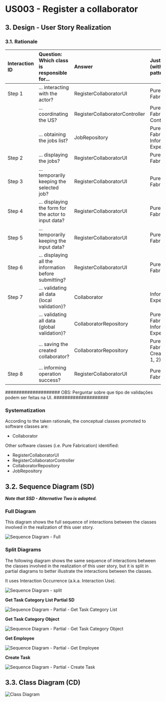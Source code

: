 # US003 - Register a collaborator

## 3. Design - User Story Realization 

### 3.1. Rationale

| Interaction ID | Question: Which class is responsible for...                  | Answer                         | Justification (with patterns)        |
|:---------------|:-------------------------------------------------------------|:-------------------------------|:-------------------------------------|
| Step 1  		     | 	... interacting with the actor?                             | RegisterCollaboratorUI         | Pure Fabrication                     |
|                | ... coordinating the US?                                     | RegisterCollaboratorController | Pure Fabrication, Controller         |
| 			  		        | 	... obtaining the jobs list?                                | JobRepository                  | Pure Fabrication, Information Expert |
| Step 2  		     | ... displaying the jobs?						                               | RegisterCollaboratorUI         | Pure Fabrication                     |
| Step 3  		     | 	... temporarily keeping the selected job?                   | RegisterCollaboratorUI         | Pure Fabrication                     |
| Step 4  		     | 	... displaying the form for the actor to input data?        | RegisterCollaboratorUI         | Pure Fabrication                     |
| Step 5  		     | 	... temporarily keeping the input data?                     | RegisterCollaboratorUI         | Pure Fabrication                     |
| Step 6  		     | 	... displaying all the information before submitting?						 | RegisterCollaboratorUI         | Pure Fabrication                     |              
| Step 7  		     | 	... validating all data (local validation)?                 | Collaborator                   | Information Expert                   | 
| 			  		        | 	... validating all data (global validation)?                | CollaboratorRepository         | Pure Fabrication, Information Expert | 
| 			  		        | 	... saving the created collaborator?                        | CollaboratorRepository         | Pure Fabrication, Creator (R: 1, 2)  | 
| Step 8  		     | 	... informing operation success?                            | RegisterCollaboratorUI         | Pure Fabrication                     | 

####################
OBS: Perguntar sobre que tipo de validações podem ser feitas na UI.
####################


### Systematization ##

According to the taken rationale, the conceptual classes promoted to software classes are: 

* Collaborator

Other software classes (i.e. Pure Fabrication) identified: 

* RegisterCollaboratorUI  
* RegisterCollaboratorController
* CollaboratorRepository
* JobRepository


## 3.2. Sequence Diagram (SD)

_**Note that SSD - Alternative Two is adopted.**_

### Full Diagram

This diagram shows the full sequence of interactions between the classes involved in the realization of this user story.

![Sequence Diagram - Full](svg/us006-sequence-diagram-full.svg)

### Split Diagrams

The following diagram shows the same sequence of interactions between the classes involved in the realization of this user story, but it is split in partial diagrams to better illustrate the interactions between the classes.

It uses Interaction Occurrence (a.k.a. Interaction Use).

![Sequence Diagram - split](svg/us006-sequence-diagram-split.svg)

**Get Task Category List Partial SD**

![Sequence Diagram - Partial - Get Task Category List](svg/us006-sequence-diagram-partial-get-task-category-list.svg)

**Get Task Category Object**

![Sequence Diagram - Partial - Get Task Category Object](svg/us006-sequence-diagram-partial-get-task-category.svg)

**Get Employee**

![Sequence Diagram - Partial - Get Employee](svg/us006-sequence-diagram-partial-get-employee.svg)

**Create Task**

![Sequence Diagram - Partial - Create Task](svg/us006-sequence-diagram-partial-create-task.svg)

## 3.3. Class Diagram (CD)

![Class Diagram](svg/us006-class-diagram.svg)
